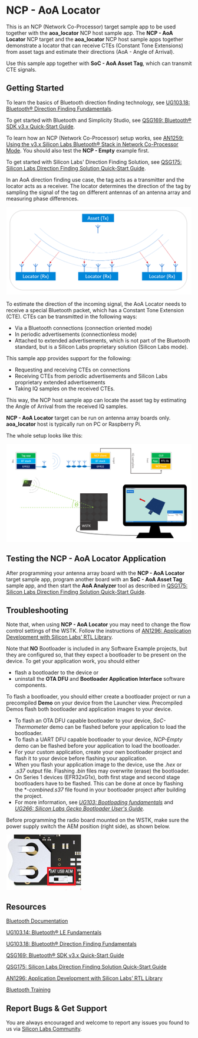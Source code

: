 # NCP - AoA Locator

This is an NCP (Network Co-Processor) target sample app to be used together with the **aoa_locator** NCP host sample app. The **NCP - AoA Locator** NCP target and the **aoa_locator** NCP host sample apps together demonstrate a locator that can receive CTEs  (Constant Tone Extensions) from asset tags and estimate their directions (AoA - Angle of Arrival).

Use this sample app together with **SoC - AoA Asset Tag**, which can transmit CTE signals.



## Getting Started

To learn the basics of Bluetooth direction finding technology, see [UG103.18: Bluetooth® Direction Finding Fundamentals](https://www.silabs.com/documents/public/user-guides/ug103-18-bluetooth-direction-finding-fundamentals.pdf).

To get started with Bluetooth and Simplicity Studio, see [QSG169: Bluetooth® SDK v3.x Quick-Start Guide](https://www.silabs.com/documents/public/quick-start-guides/qsg169-bluetooth-sdk-v3x-quick-start-guide.pdf).

To learn how an NCP (Network Co-Processor) setup works, see [AN1259: Using the v3.x Silicon Labs Bluetooth® Stack in Network Co-Processor Mode](https://www.silabs.com/documents/public/application-notes/an1259-bt-ncp-mode-sdk-v3x.pdf). You should also test the **NCP - Empty** example first.

To get started with Silicon Labs' Direction Finding Solution, see [QSG175: Silicon Labs Direction Finding Solution Quick-Start Guide](https://www.silabs.com/documents/public/quick-start-guides/qsg175-direction-finding-solution-quick-start-guide.pdf).

In an AoA direction finding use case, the tag acts as a transmitter and the locator acts as a receiver. The locator determines the direction of the tag by sampling the signal of the tag on different antennas of an antenna array and measuring phase differences.

![Locators determine the direction of the tag by sampling different antennas](readme_img1.png)

To estimate the direction of the incoming signal, the AoA Locator needs to receive a special Bluetooth packet, which has a Constant Tone Extension (CTE). CTEs can be transmitted in the following ways:

* Via a Bluetooth connections (connection oriented mode)
* In periodic advertisements (connectionless mode)
* Attached to extended advertisements, which is not part of the Bluetooth standard, but is a Silicon Labs proprietary solution (Silicon Labs mode).

This sample app provides support for the following:

* Requesting and receiving CTEs on connections
* Receiving CTEs from periodic advertisements and Silicon Labs proprietary extended advertisements
* Taking IQ samples on the received CTEs.

This way, the NCP host sample app can locate the asset tag by estimating the Angle of Arrival from the received IQ samples.

**NCP - AoA Locator** target can be run on antenna array boards only. **aoa_locator** host is typically run on PC or Raspberry Pi.

The whole setup looks like this:

![AoA measurement setup](readme_img2.png)



## Testing the NCP - AoA Locator Application

After programming your antenna array board with the **NCP - AoA Locator** target sample app, program another board with an **SoC - AoA Asset Tag** sample app, and then start the **AoA Analyzer** tool as described in [QSG175: Silicon Labs Direction Finding Solution Quick-Start Guide](https://www.silabs.com/documents/public/quick-start-guides/qsg175-direction-finding-solution-quick-start-guide.pdf).



## Troubleshooting

Note that, when using **NCP - AoA Locator** you may need to change the flow control settings of the WSTK. Follow the instructions of [AN1296: Application Development with Silicon Labs’ RTL Library](https://www.silabs.com/documents/public/application-notes/an1296-application-development-with-rtl-library.pdf).

Note that __NO__ Bootloader is included in any Software Example projects, but they are configured so, that they expect a bootloader to be present on the device. To get your application work, you should either
- flash a bootloader to the device or
- uninstall the **OTA DFU** and **Bootloader Application Interface** software components.

To flash a bootloader, you should either create a bootloader project or run a precompiled **Demo** on your device from the Launcher view. Precompiled Demos flash both bootloader and application images to your device.

- To flash an OTA DFU capable bootloader to your device, *SoC-Thermometer* demo can be flashed before your application to load the bootloader.
- To flash a UART DFU capable bootloader to your device, *NCP-Empty* demo can be flashed before your application to load the bootloader.
- For your custom application, create your own bootloader project and flash it to your device before flashing your application.
- When you flash your application image to the device, use the *.hex* or *.s37* output file. Flashing *.bin* files may overwrite (erase) the bootloader.
- On Series 1 devices (EFR32xG1x), both first stage and second stage bootloaders have to be flashed. This can be done at once by flashing the **-combined.s37* file found in your bootloader project after building the project.
- For more information, see *[UG103: Bootloading fundamentals](https://www.silabs.com/documents/public/user-guides/ug103-06-fundamentals-bootloading.pdf)* and *[UG266: Silicon Labs Gecko Bootloader User's Guide](https://www.silabs.com/documents/public/user-guides/ug266-gecko-bootloader-user-guide.pdf)*.

Before programming the radio board mounted on the WSTK, make sure the power supply switch the AEM position (right side), as shown below.

![Radio board power supply switch](readme_img0.png)



## Resources

[Bluetooth Documentation](https://docs.silabs.com/bluetooth/latest/)

[UG103.14: Bluetooth® LE Fundamentals](https://www.silabs.com/documents/public/user-guides/ug103-14-fundamentals-ble.pdf)

[UG103.18: Bluetooth® Direction Finding Fundamentals](https://www.silabs.com/documents/public/user-guides/ug103-18-bluetooth-direction-finding-fundamentals.pdf)

[QSG169: Bluetooth® SDK v3.x Quick-Start Guide](https://www.silabs.com/documents/public/quick-start-guides/qsg169-bluetooth-sdk-v3x-quick-start-guide.pdf)

[QSG175: Silicon Labs Direction Finding Solution Quick-Start Guide](https://www.silabs.com/documents/public/quick-start-guides/qsg175-direction-finding-solution-quick-start-guide.pdf)

[AN1296: Application Development with Silicon Labs’ RTL Library](https://www.silabs.com/documents/public/application-notes/an1296-application-development-with-rtl-library.pdf)

[Bluetooth Training](https://www.silabs.com/support/training/bluetooth)



## Report Bugs & Get Support

You are always encouraged and welcome to report any issues you found to us via [Silicon Labs Community](https://www.silabs.com/community).